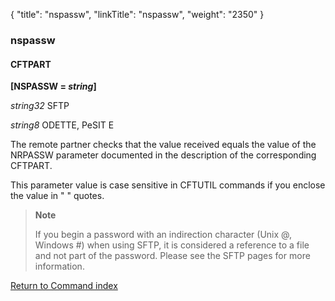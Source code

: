 {
    "title": "nspassw",
    "linkTitle": "nspassw",
    "weight": "2350"
}<span id="nspassw"></span>

### nspassw

#### CFTPART

**\[NSPASSW =
*string*\]**

*string32* SFTP

*string8* ODETTE, PeSIT E

The remote partner checks that the value received equals the value of
the NRPASSW parameter documented in the description of the corresponding
CFTPART.

This parameter value is case sensitive in CFTUTIL commands if you enclose the value in " " quotes.

> **Note**
>
> If you begin a password with an indirection character (Unix @, Windows #) when using SFTP, it is  considered a reference to a file and not part of the password. Please see the SFTP pages for more information.

[Return to Command index](../../)
